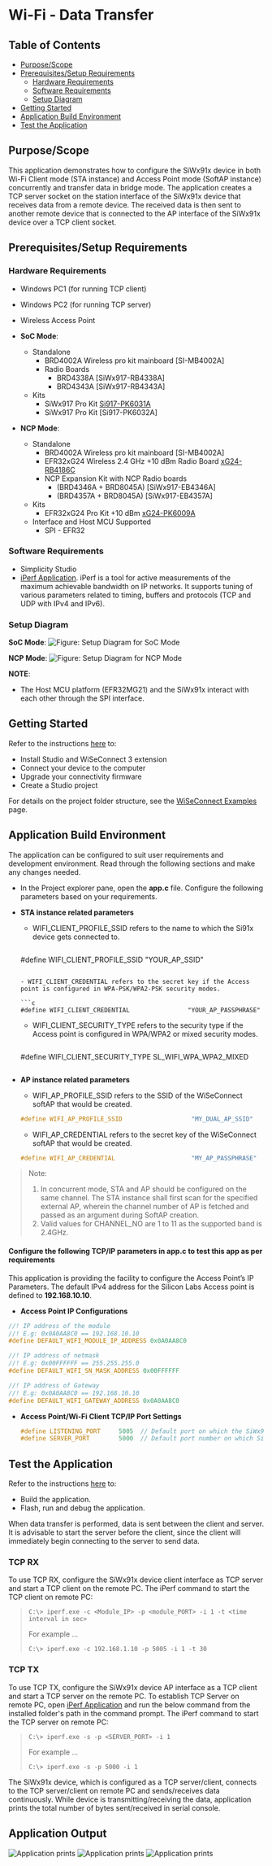 # Wi-Fi - Data Transfer

## Table of Contents

- [Purpose/Scope](#purposescope)
- [Prerequisites/Setup Requirements](#prerequisitessetup-requirements)
  - [Hardware Requirements](#hardware-requirements)
  - [Software Requirements](#software-requirements)
  - [Setup Diagram](#setup-diagram)
- [Getting Started](#getting-started)
- [Application Build Environment](#application-build-environment)
- [Test the Application](#test-the-application)

## Purpose/Scope

This application demonstrates how to configure the SiWx91x device in both Wi-Fi Client mode (STA instance) and Access Point mode (SoftAP instance) concurrently and transfer data in bridge mode. The application creates a TCP server socket on the station interface of the SiWx91x device that receives data from a remote device. The received data is then sent to another remote device that is connected to the AP interface of the SiWx91x device over a TCP client socket.

## Prerequisites/Setup Requirements

### Hardware Requirements

- Windows PC1 (for running TCP client)
- Windows PC2 (for running TCP server)
- Wireless Access Point
- **SoC Mode**:
  - Standalone
    - BRD4002A Wireless pro kit mainboard [SI-MB4002A]
    - Radio Boards 
  	  - BRD4338A [SiWx917-RB4338A]
  	  - BRD4343A [SiWx917-RB4343A]
  - Kits
  	- SiWx917 Pro Kit [Si917-PK6031A](https://www.silabs.com/development-tools/wireless/wi-fi/siwx917-pro-kit?tab=overview)
  	- SiWx917 Pro Kit [Si917-PK6032A]
  	
- **NCP Mode**:
  - Standalone
    - BRD4002A Wireless pro kit mainboard [SI-MB4002A]
    - EFR32xG24 Wireless 2.4 GHz +10 dBm Radio Board [xG24-RB4186C](https://www.silabs.com/development-tools/wireless/xg24-rb4186c-efr32xg24-wireless-gecko-radio-board?tab=overview)
    - NCP Expansion Kit with NCP Radio boards
      - (BRD4346A + BRD8045A) [SiWx917-EB4346A]
      - (BRD4357A + BRD8045A) [SiWx917-EB4357A]
  - Kits
  	- EFR32xG24 Pro Kit +10 dBm [xG24-PK6009A](https://www.silabs.com/development-tools/wireless/efr32xg24-pro-kit-10-dbm?tab=overview)
  - Interface and Host MCU Supported
    - SPI - EFR32 

### Software Requirements

- Simplicity Studio
- [iPerf Application](https://sourceforge.net/projects/iperf2/files/iperf-2.0.8-win.zip/download). iPerf is a tool for active measurements of the maximum achievable bandwidth on IP networks. It supports tuning of various parameters related to timing, buffers and protocols (TCP and UDP with IPv4 and IPv6).

### Setup Diagram

**SoC Mode**:
![Figure: Setup Diagram for SoC Mode](resources/readme/data_transfer_setup.png)

**NCP Mode**:
![Figure: Setup Diagram for NCP Mode](resources/readme/data_transfer_setup_ncp.png)

**NOTE**:

- The Host MCU platform (EFR32MG21) and the SiWx91x interact with each other through the SPI interface.

## Getting Started

Refer to the instructions [here](https://docs.silabs.com/wiseconnect/latest/wiseconnect-getting-started/) to:

- Install Studio and WiSeConnect 3 extension
- Connect your device to the computer
- Upgrade your connectivity firmware
- Create a Studio project

For details on the project folder structure, see the [WiSeConnect Examples](https://docs.silabs.com/wiseconnect/latest/wiseconnect-examples/#example-folder-structure) page.

## Application Build Environment

The application can be configured to suit user requirements and development environment. Read through the following sections and make any changes needed.
- In the Project explorer pane, open the **app.c** file. Configure the following parameters based on your requirements.

- **STA instance related parameters**

  - WIFI_CLIENT_PROFILE_SSID refers to the name to which the Si91x device gets connected to.

  	```c
   #define WIFI_CLIENT_PROFILE_SSID               "YOUR_AP_SSID"
  	```

  - WIFI_CLIENT_CREDENTIAL refers to the secret key if the Access point is configured in WPA-PSK/WPA2-PSK security modes.

  	```c
   #define WIFI_CLIENT_CREDENTIAL                "YOUR_AP_PASSPHRASE"
  	```
  	
  - WIFI_CLIENT_SECURITY_TYPE refers to the security type if the Access point is configured in WPA/WPA2 or mixed security modes.

  	```c
   #define WIFI_CLIENT_SECURITY_TYPE              SL_WIFI_WPA_WPA2_MIXED
  	```
- **AP instance related parameters**

	- WIFI_AP_PROFILE_SSID refers to the SSID of the WiSeConnect softAP that would be created.

  	```c
   #define WIFI_AP_PROFILE_SSID                   "MY_DUAL_AP_SSID"
  	```

	- WIFI_AP_CREDENTIAL refers to the secret key of the WiSeConnect softAP that would be created.

  	```c
   #define WIFI_AP_CREDENTIAL                     "MY_AP_PASSPHRASE"
    ```
> Note:
>
> 1. In concurrent mode, STA and AP should be configured on the same channel. The STA instance shall first scan for the specified external AP, wherein the channel number of AP is fetched and passed as an argument during SoftAP creation.
> 2. Valid values for CHANNEL_NO are 1 to 11 as the supported band is 2.4GHz.

#### Configure the following TCP/IP parameters in **app.c** to test this app as per requirements

This application is providing the facility to configure the Access Point’s IP Parameters. The default IPv4 address for the Silicon Labs Access point is defined to **192.168.10.10**.

- **Access Point IP Configurations**

 ```c
//! IP address of the module
//! E.g: 0x0A0AA8C0 == 192.168.10.10
#define DEFAULT_WIFI_MODULE_IP_ADDRESS 0x0A0AA8C0

//! IP address of netmask
//! E.g: 0x00FFFFFF == 255.255.255.0
#define DEFAULT_WIFI_SN_MASK_ADDRESS 0x00FFFFFF

//! IP address of Gateway
//! E.g: 0x0A0AA8C0 == 192.168.10.10
#define DEFAULT_WIFI_GATEWAY_ADDRESS 0x0A0AA8C0
```

- **Access Point/Wi-Fi Client TCP/IP Port Settings**

    ```c
    #define LISTENING_PORT     5005  // Default port on which the SiWx91x device STA interface listens for remote connection
    #define SERVER_PORT        5000  // Default port number on which SiWx91x device AP interface connects remote device
    ```

## Test the Application

Refer to the instructions [here](https://docs.silabs.com/wiseconnect/latest/wiseconnect-getting-started/) to:

- Build the application.
- Flash, run and debug the application.

When data transfer is performed, data is sent between the client and server. It is advisable to start the server before the client, since the client will immediately begin connecting to the server to send data.

### TCP RX

To use TCP RX, configure the SiWx91x device client interface as TCP server and start a TCP client on the remote PC.
The iPerf command to start the TCP client on remote PC:

> `C:\> iperf.exe -c <Module_IP> -p <module_PORT> -i 1 -t <time interval in sec>`
  >
  > For example ...
  >
  > `C:\> iperf.exe -c 192.168.1.10 -p 5005 -i 1 -t 30`

### TCP TX

To use TCP TX, configure the SiWx91x device AP interface as a TCP client and start a TCP server on the remote PC. To establish TCP Server on remote PC, open [iPerf Application](https://sourceforge.net/projects/iperf2/files/iperf-2.0.8-win.zip/download) and run the below command from the installed folder's path in the command prompt.
The iPerf command to start the TCP server on remote PC:

  > `C:\> iperf.exe -s -p <SERVER_PORT> -i 1`
  >
  > For example ...
  >
  > `C:\> iperf.exe -s -p 5000 -i 1`

The SiWx91x device, which is configured as a TCP server/client, connects to the TCP server/client on remote PC and sends/receives data continuously. While device is transmitting/receiving the data, application prints the total number of bytes sent/received in serial console.

## Application Output

   ![Application prints](resources/readme/data_transfer_1.png)
   ![Application prints](resources/readme/data_transfer_2.png)
   ![Application prints](resources/readme/data_transfer_3.png)
